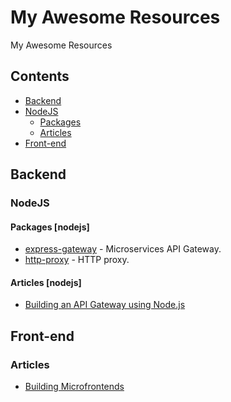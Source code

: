 # My Awesome Resources
My Awesome Resources

## Contents

- [Backend](#backend)
- [NodeJS](#nodejs)
  - [Packages](#packages-nodejs)
  - [Articles](#articles-nodejs)
- [Front-end](#front-end)



## Backend

### NodeJS

#### Packages [nodejs]

- [express-gateway](https://github.com/ExpressGateway/express-gateway) - Microservices API Gateway.
- [http-proxy](https://github.com/nodejitsu/node-http-proxy) - HTTP proxy.

#### Articles [nodejs]

- [Building an API Gateway using Node.js](https://blog.risingstack.com/building-an-api-gateway-using-nodejs/)



## Front-end

### Articles

- [Building Microfrontends](https://medium.com/@_rchaves_/building-microfrontends-part-i-creating-small-apps-710d709b48b7)
